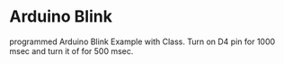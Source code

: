 # Arduino Blink

programmed Arduino Blink Example with Class.
Turn on D4 pin for 1000 msec and turn it of for 500 msec.
